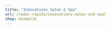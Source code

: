 ```yaml
---
title: "Innovations Salon & Spa"
url: /cedar-rapids/innovations-salon-und-spa/
shop: Kosmetik
---
```

